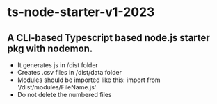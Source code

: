 # ts-node-starter-v1-2023

## A CLI-based Typescript based node.js starter pkg with nodemon.

- It generates js in /dist folder
- Creates .csv files in /dist/data folder
- Modules should be imported like this: import from '/dist/modules/FileName.js'
- Do not delete the numbered files
